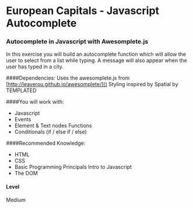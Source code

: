 # European Capitals - Javascript Autocomplete
### Autocomplete in Javascript with Awesomplete.js

In this exercise you will build an autocomplete function which will allow the user to select from a list while typing. A message will also appear when the user has typed in a city.

####Dependencies:Uses the awesomplete.js from [http://leaverou.github.io/awesomplete/]()Styling inspired by Spatial by TEMPLATED
 
 
####You will work with:* Javascript* Events* Element & Text nodes Functions* Conditionals (if / else if / else)

####Recommended Knowledge:* HTML * CSS* Basic Programming Principals Intro to Javascript* The DOM

#### Level
Medium
	